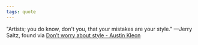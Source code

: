 ```yaml
---
tags: quote 
---
```


"Artists; you do know, don't you, that your mistakes are your style." —Jerry Saltz, found via [Don’t worry about style - Austin Kleon](https://austinkleon.com/2023/04/04/dont-worry-about-style/?utm_source=substack&utm_medium=email)